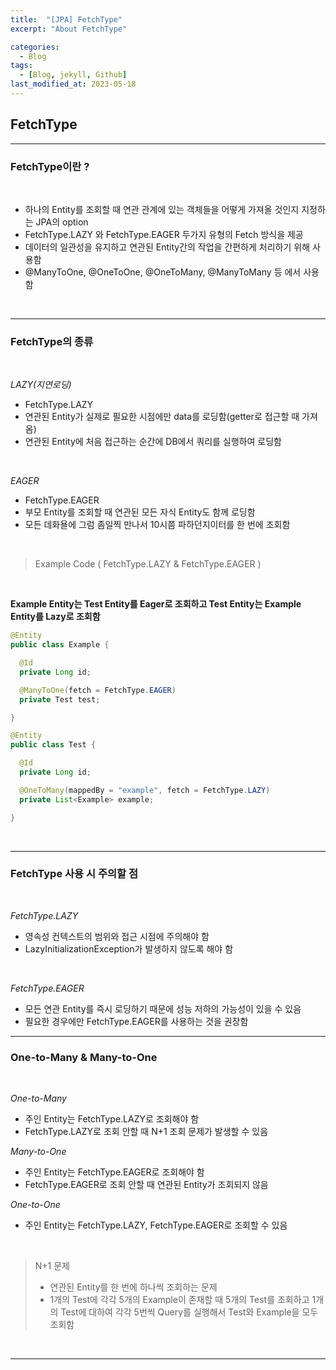 ```yaml
---
title:  "[JPA] FetchType"
excerpt: "About FetchType"

categories:
  - Blog
tags:
  - [Blog, jekyll, Github]
last_modified_at: 2023-05-18
---
```



## FetchType

---
### FetchType이란 ?

<br />

- 하나의 Entity를 조회할 때 연관 관계에 있는 객체들을 어떻게 가져올 것인지 지정하는 JPA의 option
- FetchType.LAZY 와 FetchType.EAGER 두가지 유형의 Fetch 방식을 제공
- 데이터의 일관성을 유지하고 연관된 Entity간의 작업을 간편하게 처리하기 위해 사용함
- @ManyToOne, @OneToOne, @OneToMany, @ManyToMany 등 에서 사용함

<br />

---
### FetchType의 종류

<br />

*LAZY(지연로딩)*

- FetchType.LAZY
- 연관된 Entity가 실제로 필요한 시점에만 data를 로딩함(getter로 접근할 때 가져옴)
- 연관된 Entity에 처음 접근하는 순간에 DB에서 쿼리를 실행하여 로딩함

<br />

*EAGER*

- FetchType.EAGER
- 부모 Entity를 조회할 때 연관된 모든 자식 Entity도 함께 로딩함
- 모든 데화욜에 그럼 좀일찍 만나서 10시쯤 파하던지이터를 한 번에 조회함


<br />

> Example Code ( FetchType.LAZY & FetchType.EAGER )

<br />

**Example Entity는 Test Entity를 Eager로 조회하고 Test Entity는 Example Entity를 Lazy로 조회함**
```java
@Entity
public class Example {

  @Id
  private Long id;

  @ManyToOne(fetch = FetchType.EAGER)
  private Test test;

}

@Entity
public class Test {

  @Id
  private Long id;

  @OneToMany(mappedBy = "example", fetch = FetchType.LAZY)
  private List<Example> example;

}
```

<br />

---
### FetchType 사용 시 주의할 점

<br />

*FetchType.LAZY*

- 영속성 컨텍스트의 범위와 접근 시점에 주의해야 함
- LazyInitializationException가 발생하지 않도록 해야 함

<br />

*FetchType.EAGER*

- 모든 연관 Entity를 즉시 로딩하기 때문에 성능 저하의 가능성이 있을 수 있음
- 필요한 경우에만 FetchType.EAGER를 사용하는 것을 권장함

---
### One-to-Many & Many-to-One

<br />

*One-to-Many*

- 주인 Entity는 FetchType.LAZY로 조회해야 함
- FetchType.LAZY로 조회 안할 때 N+1 조회 문제가 발생할 수 있음

*Many-to-One*

- 주인 Entity는 FetchType.EAGER로 조회해야 함
- FetchType.EAGER로 조회 안할 때 연관된 Entity가 조회되지 않음


*One-to-One*

- 주인 Entity는 FetchType.LAZY, FetchType.EAGER로 조회할 수 있음

<br />

> N+1 문제
> - 연관된 Entity를 한 번에 하나씩 조회하는 문제
> - 1개의 Test에 각각 5개의 Example이 존재할 때 5개의 Test를 조회하고 1개의 Test에 대하여 각각 5번씩 Query를 실행해서 Test와 Example을 모두 조회함


<br />

---
